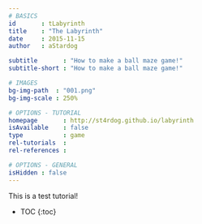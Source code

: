 ```yaml
---
# BASICS
id       : tLabyrinth
title    : "The Labyrinth"
date     : 2015-11-15
author   : aStardog

subtitle       : "How to make a ball maze game!"
subtitle-short : "How to make a ball maze game!"

# IMAGES
bg-img-path  : "001.png"
bg-img-scale : 250%

# OPTIONS - TUTORIAL
homepage       : http://st4rdog.github.io/labyrinth
isAvailable    : false
type           : game
rel-tutorials  : 
rel-references : 

# OPTIONS - GENERAL
isHidden : false
---
```

This is a test tutorial!

* TOC
{:toc}